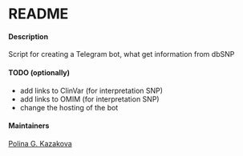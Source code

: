 # README

#### Description
Script for creating a Telegram bot, what get information from dbSNP

#### TODO (optionally)
* add links to ClinVar (for interpretation SNP)
* add links to OMIM (for interpretation SNP)
* change the hosting of the bot

#### Maintainers
[Polina G. Kazakova](mailto:kazakova.p.g@gmail.com)  